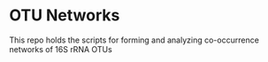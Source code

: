 # OTU Networks
This repo holds the scripts for forming and analyzing co-occurrence networks of 16S rRNA OTUs
